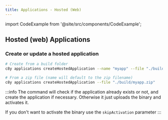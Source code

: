 ```yaml
---
title: Applications - Hosted (Web)
---
```


import CodeExample from '@site/src/components/CodeExample';

## Hosted (web) Applications


### Create or update a hosted application


<CodeExample>

```bash
# Create from a build folder
c8y applications createHostedApplication --name "myapp" --file "./build"

# From a zip file (name will default to the zip filename)
c8y applications createHostedApplication --file "./build/myapp.zip"
```

</CodeExample>

:::info
The command will check if the application already exists or not, and create the application if necessary. Otherwise it just uploads the binary and activates it.

If you don't want to activate the binary use the `skipActivation` parameter
:::
